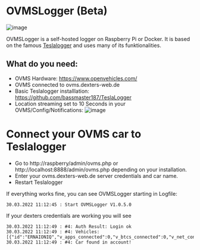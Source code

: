 # OVMSLogger (Beta)
 
![image](https://user-images.githubusercontent.com/6816385/160421841-d837ac47-5e6f-45fe-be41-7e1f4955f81a.png)

OVMSLogger is a self-hosted logger on Raspberry Pi or Docker. It is based on the famous [Teslalogger](https://github.com/bassmaster187/TeslaLogger) and uses many of its funktionalities.

## What do you need: 
- OVMS Hardware: https://www.openvehicles.com/
- OVMS connected to ovms.dexters-web.de
- Basic Teslalogger installlation: https://github.com/bassmaster187/TeslaLogger
- Location streaming set to 10 Seconds in your OVMS/Config/Notifications:
 ![image](https://user-images.githubusercontent.com/6816385/160799421-fd5763c3-1ede-484a-b0bf-516af9a60389.png)


# Connect your OVMS car to Teslalogger
- Go to http://raspberry/admin/ovms.php or http://localhost:8888/admin/ovms.php depending on your installation.
- Enter your ovms.dexters-web.de server credentials and car name.
- Restart Teslalogger

If everything works fine, you can see OVMSLogger starting in Logfile:

```
30.03.2022 11:12:45 : Start OVMSLogger V1.0.5.0
```

If your dexters credentials are working you will see
```
30.03.2022 11:12:49 : #4: Auth Result: Login ok
30.03.2022 11:12:49 : #4: Vehicles: [{"id":"ERNAIONIQ","v_apps_connected":0,"v_btcs_connected":0,"v_net_connected":1}]
30.03.2022 11:12:49 : #4: Car found in account!
```
